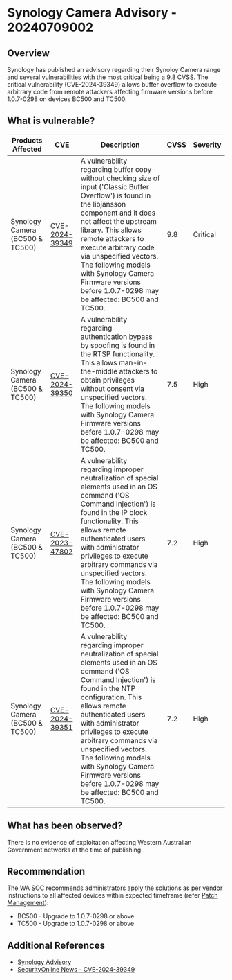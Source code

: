 # Synology Camera Advisory - 20240709002

## Overview

Synology has published an advisory regarding their Synoloy Camera range and several vulnerabilities with the most critical being a 9.8 CVSS. The critical vulnerability (CVE-2024-39349) allows buffer overflow to execute arbitrary code from remote attackers affecting firmware versions before 1.0.7-0298 on devices BC500 and TC500.

## What is vulnerable?

| Products Affected         | CVE                                                               | Description | CVSS | Severity |
| ------------------------- | ----------------------------------------------------------------- | ---- | ---- | -------- |
| Synology Camera (BC500 & TC500) | [CVE-2024-39349](https://nvd.nist.gov/vuln/detail/CVE-2024-39349) | A vulnerability regarding buffer copy without checking size of input ('Classic Buffer Overflow') is found in the libjansson component and it does not affect the upstream library. This allows remote attackers to execute arbitrary code via unspecified vectors. The following models with Synology Camera Firmware versions before 1.0.7-0298 may be affected: BC500 and TC500. | 9.8  | Critical     |
| Synology Camera (BC500 & TC500) | [CVE-2024-39350](https://nvd.nist.gov/vuln/detail/CVE-2024-39350) | A vulnerability regarding authentication bypass by spoofing is found in the RTSP functionality. This allows man-in-the-middle attackers to obtain privileges without consent via unspecified vectors. The following models with Synology Camera Firmware versions before 1.0.7-0298 may be affected: BC500 and TC500. | 7.5  | High     |
| Synology Camera (BC500 & TC500) | [CVE-2023-47802](https://nvd.nist.gov/vuln/detail/CVE-2023-47802) | A vulnerability regarding improper neutralization of special elements used in an OS command ('OS Command Injection') is found in the IP block functionality. This allows remote authenticated users with administrator privileges to execute arbitrary commands via unspecified vectors. The following models with Synology Camera Firmware versions before 1.0.7-0298 may be affected: BC500 and TC500. | 7.2  | High     |
| Synology Camera (BC500 & TC500) | [CVE-2024-39351](https://nvd.nist.gov/vuln/detail/CVE-2024-39351) | A vulnerability regarding improper neutralization of special elements used in an OS command ('OS Command Injection') is found in the NTP configuration. This allows remote authenticated users with administrator privileges to execute arbitrary commands via unspecified vectors. The following models with Synology Camera Firmware versions before 1.0.7-0298 may be affected: BC500 and TC500. | 7.2  | High     |


## What has been observed?

There is no evidence of exploitation affecting Western Australian Government networks at the time of publishing.

## Recommendation

The WA SOC recommends administrators apply the solutions as per vendor instructions to all affected devices within expected timeframe (refer [Patch Management](../guidelines/patch-management.md)):

- BC500	- Upgrade to 1.0.7-0298 or above
- TC500	- Upgrade to 1.0.7-0298 or above

## Additional References

- [Synology Advisory](https://www.synology.com/en-global/security/advisory/Synology_SA_23_15)
- [SecurityOnline News - CVE-2024-39349](https://securityonline.info/cve-2024-39349-cvss-9-8-critical-vulnerability-in-synology-surveillance-cameras/)

